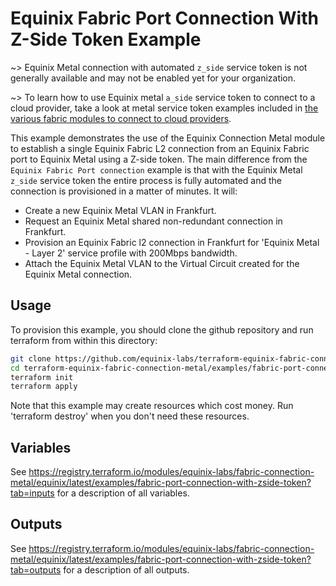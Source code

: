 # Equinix Fabric Port Connection With Z-Side Token Example

~> Equinix Metal connection with automated `z_side` service token is not generally available and may not be enabled yet for your organization.

~> To learn how to use Equinix metal `a_side` service token to connect to a cloud provider, take a look at metal service token examples included in [the various fabric modules to connect to cloud providers](https://registry.terraform.io/search/modules?namespace=equinix-labs&q=fabric-connection).

This example demonstrates the use of the Equinix Connection Metal module to establish a single Equinix Fabric L2 connection from an Equinix Fabric port to Equinix Metal using a Z-side token.
The main difference from the `Equinix Fabric Port connection` example is that with the Equinix Metal `z_side` service token the entire process is fully automated and the connection is provisioned in a matter of minutes. It will:

- Create a new Equinix Metal VLAN in Frankfurt.
- Request an Equinix Metal shared non-redundant connection in Frankfurt.
- Provision an Equinix Fabric l2 connection in Frankfurt for 'Equinix Metal - Layer 2' service profile with 200Mbps bandwidth.
- Attach the Equinix Metal VLAN to the Virtual Circuit created for the Equinix Metal connection.

## Usage

To provision this example, you should clone the github repository and run terraform from within this directory:

```bash
git clone https://github.com/equinix-labs/terraform-equinix-fabric-connection-metal.git
cd terraform-equinix-fabric-connection-metal/examples/fabric-port-connection-with-zside-token
terraform init
terraform apply
```

Note that this example may create resources which cost money. Run 'terraform destroy' when you don't need these resources.

## Variables

See <https://registry.terraform.io/modules/equinix-labs/fabric-connection-metal/equinix/latest/examples/fabric-port-connection-with-zside-token?tab=inputs> for a description of all variables.

## Outputs

See <https://registry.terraform.io/modules/equinix-labs/fabric-connection-metal/equinix/latest/examples/fabric-port-connection-with-zside-token?tab=outputs> for a description of all outputs.
